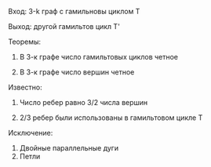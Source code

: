 Вход: 3-k граф с гамильновы циклом T

Выход: другой гамильтов цикл T'

Теоремы:

1. В 3-к графе число гамильтовых циклов четное

2. В 3-к графе число вершин четное

Известно:

1. Число ребер равно  3/2 числа вершин

2. 2/3 ребер были использованы в гамильтовом цикле T

Исключение:

1. Двойные параллельные дуги
2. Петли
